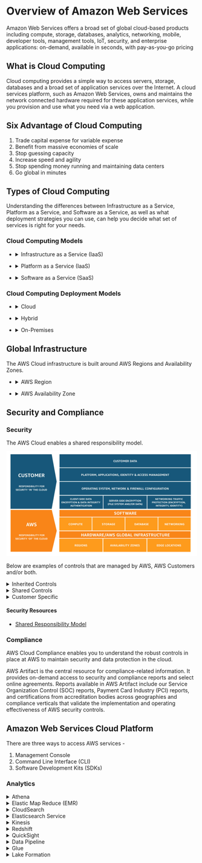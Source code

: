 # Overview of Amazon Web Services

Amazon Web Services offers a broad set of global cloud-based products
including compute, storage, databases, analytics, networking, mobile,
developer tools, management tools, IoT, security, and enterprise applications:
on-demand, available in seconds, with pay-as-you-go pricing

## What is Cloud Computing

Cloud computing provides a simple way to access servers, storage, databases
and a broad set of application services over the Internet. A cloud services
platform, such as Amazon Web Services, owns and maintains the network 
connected hardware required for these application services, while you provision
and use what you need via a web application.

## Six Advantage of Cloud Computing

1. Trade capital expense for variable expense
1. Benefit from massive economies of scale
1. Stop guessing capacity
1. Increase speed and agility
1. Stop spending money running and maintaining data centers
1. Go global in minutes

## Types of Cloud Computing

Understanding the differences between Infrastructure as a Service, Platform as
a Service, and Software as a Service, as well as what deployment strategies
you can use, can help you decide what set of services is right for your needs.

### Cloud Computing Models

- <details>
    <summary>Infrastructure as a Service (IaaS)</summary>
    <br />

    Think EC2.

    Infrastructure as a service (IaaS) is an instant computing infrastructure,
    provisioned and managed over the internet

</details>

- <details>
    <summary>Platform as a Service (IaaS)</summary>
    <br />

    Think Elastic Beanstalk or Lightsail.  

    Platform as a service (PaaS) is a complete development and deployment
    environment in the cloud, with resources that enable you to deliver
    everything from simple cloud-based apps to sophisticated, cloud-enabled
    enterprise applications.

</details>

- <details>
    <summary>Software as a Service (SaaS)</summary>
    <br />

    Think Gmail.  

    Software as a service (SaaS) allows users to connect to and use
    cloud-based apps over the Internet.

</details>

### Cloud Computing Deployment Models

- <details>
    <summary>Cloud</summary>
    <br />

    A cloud-based application is fully deployed in the cloud and all parts of
    the application run in the cloud.

</details>

- <details>
    <summary>Hybrid</summary>
    <br />

    A hybrid deployment is a way to connect infrastructure and applications
    between cloud-based resources and existing resources that are not located
    in the cloud.

</details>

- <details>
    <summary>On-Premises</summary>
    <br />

    The deployment of resources on-premises, using virtualization and resource
    management tools, is sometimes called the “private cloud.”

</details>

## Global Infrastructure

The AWS Cloud infrastructure is built around AWS Regions and Availability
Zones.

- <details>
    <summary>AWS Region</summary>
    <br />

    A physical location in the world with multiple (at least two) Availability Zones.

</details>

- <details>
    <summary>AWS Availability Zone</summary>
    <br />

    One or more discrete data centers, each with redundant power, networking,
    and connectivity housed in separate facilities

</details>

## Security and Compliance

### Security

The AWS Cloud enables a shared responsibility model.

![Shared Responsibility Model](images/Shared_Responsibility_Model.jpg)

Below are examples of controls that are managed by AWS, AWS Customers and/or both.

<details>
    <summary>Inherited Controls</summary>
    <br />

Controls which a customer fully inherits from AWS.

- Physical and Environmental controls

</details>

<details>
    <summary>Shared Controls</summary>
    <br />

    Controls which apply to both the infrastructure layer and customer layers.

    - Patch Management
    - Configuration Management
    - Awareness & Training

</details>

<details>
    <summary>Customer Specific</summary>
    <br />

    Controls which are solely the responsibility of the customer

    - Service and Communications Protection or Zone Security

</details>

#### Security Resources

- [Shared Responsibility Model](https://aws.amazon.com/compliance/shared-responsibility-model/)

### Compliance

AWS Cloud Compliance enables you to understand the robust controls in place
at AWS to maintain security and data protection in the cloud.

AWS Artifact is the central resource for compliance-related information. It
provides on-demand access to security and compliance reports and select online
agreements. Reports available in AWS Artifact include our Service Organization
Control (SOC) reports, Payment Card Industry (PCI) reports, and certifications
from accreditation bodies across geographies and compliance verticals that
validate the implementation and operating effectiveness of AWS security
controls.

## Amazon Web Services Cloud Platform

There are three ways to access AWS services -

1. Management Console
1. Command Line Interface (CLI)
1. Software Development Kits (SDKs)

### Analytics

<details>
    <summary>Athena</summary>
    <br />

    Run SQL queries against data stored in S3 without the need for complex 
    extract, transform, and load (ETL) jobs to prepare the data for analysis.

</details>

<details>
    <summary>Elastic Map Reduce (EMR)</summary>
    <br />

    A big data platform for processing vast amounts of data in the cloud using 
    popular open source tools.

</details>

<details>
    <summary>CloudSearch</summary>
    <br />

    A fully managed service for adding simple and cost effective search 
    solutions to websites or applications.

</details>

<details>
    <summary>Elasticsearch Service</summary>
    <br />

    A service to deploy, operate and manage Elasticsearch to provide search, 
    analyses, and visualization of data in real-time.

</details>

<details>
    <summary>Kinesis</summary>
    <br />

    A service for collecting, processing, and analyzing real-time, streaming data.

</details>

<details>
    <summary>Redshift</summary>
    <br />

    A fast, scalable data warehouse for analyzing data.

</details>

<details>
    <summary>QuickSight</summary>
    <br />

    A business intelligence (BI) service.

</details>

<details>
    <summary>Data Pipeline</summary>
    <br />

    A web service for moving data between different cloud sources and 
    on-premise sources at specified intervals.

</details>

<details>
    <summary>Glue</summary>
    <br />

    A fully managed extract, load, and transform (ETL) service to prepare and 
    load data for analytics.

</details>

<details>
    <summary>Lake Formation</summary>
    <br />

    A service to help with setting up a secure data lake.

</details>


